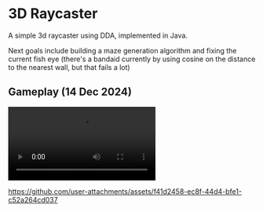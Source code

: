 # 3D Raycaster

A simple 3d raycaster using DDA, implemented in Java.

Next goals include building a maze generation algorithm and fixing the current fish eye (there's a bandaid currently by using cosine on the distance to the nearest wall, but that fails a lot)

## Gameplay (14 Dec 2024)
![Gameplay](res/gameplay-dec-14-2024.mp4)

https://github.com/user-attachments/assets/f41d2458-ec8f-44d4-bfe1-c52a264cd037
